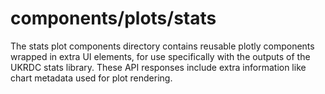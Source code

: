 # components/plots/stats

The stats plot components directory contains reusable plotly components wrapped in extra UI elements, for use specifically with the outputs of the UKRDC stats library. These API responses include extra information like chart metadata used for plot rendering.
